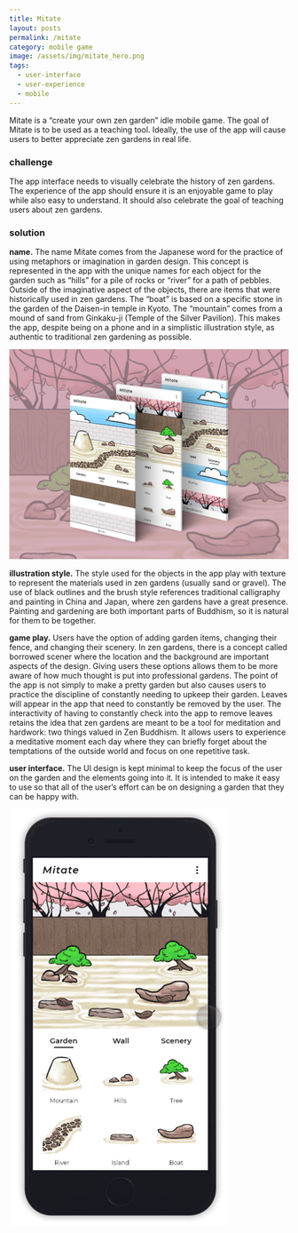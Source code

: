 ```yaml
---
title: Mitate
layout: posts
permalink: /mitate
category: mobile game
image: /assets/img/mitate_hero.png
tags:
  - user-interface
  - user-experience
  - mobile
---
```


Mitate is a “create your own zen garden” idle mobile game. The goal of Mitate is to be used as a teaching tool. Ideally, the use of the app will cause users to better appreciate zen gardens in real life.

### challenge

The app interface needs to visually celebrate the history of zen gardens. The experience of the app should ensure it is an enjoyable game to play while also easy to understand. It should also celebrate the goal of teaching users about zen gardens.

### solution

**name.** The name Mitate comes from the Japanese word for the practice of using metaphors or imagination in garden design. This concept is represented in the app with the unique names for each object for the garden such as “hills” for a pile of rocks or “river” for a path of pebbles. Outside of the imaginative aspect of the objects, there are items that were historically used in zen gardens. The “boat” is based on a specific stone in the garden of the Daisen-in temple in Kyoto. The “mountain” comes from a mound of sand from Ginkaku-ji (Temple of the Silver Pavilion). This makes the app, despite being on a phone and in a simplistic illustration style, as authentic to traditional zen gardening as possible.

![](/assets/img/mitate_screens.png)

**illustration style.** The style used for the objects in the app play with texture to represent the materials used in zen gardens (usually sand or gravel). The use of black outlines and the brush style references traditional calligraphy and painting in China and Japan, where zen gardens have a great presence. Painting and gardening are both important parts of Buddhism, so it is natural for them to be together.

**game play.** Users have the option of adding garden items, changing their fence, and changing their scenery. In zen gardens, there is a concept called borrowed scener where the location and the background are important aspects of the design. Giving users these options allows them to be more aware of how much thought is put into professional gardens.
The point of the app is not simply to make a pretty garden but also causes users to practice the discipline of constantly needing to upkeep their garden. Leaves will appear in the app that need to constantly be removed by the user. The interactivity of having to constantly check into the app to remove leaves retains the idea that zen gardens are meant to be a tool for meditation and hardwork: two things valued in Zen Buddhism. It allows users to experience a meditative moment each day where they can briefly forget about the temptations of the outside world and focus on one repetitive task.

**user interface.** The UI design is kept minimal to keep the focus of the user on the garden and the elements going into it. It is intended to make it easy to use so that all of the user’s effort can be on designing a garden that they can be happy with.

![](/assets/img/mitate_gif.gif)

